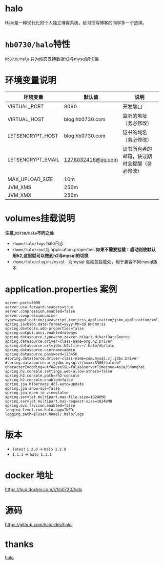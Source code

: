 # halo
Halo是一种现代化的个人独立博客系统，给习惯写博客的同学多一个选择。

# `hb0730/halo`特性
`hb0730/halo` 只为动态支持数据h2与mysql的切换

# 环境变量说明
|环境变量|默认值|说明|
|----|----|---|
|VIRTUAL_PORT|8090|开发端口|
|VIRTUAL_HOST|blog.hb0730.com|监听的地址（务必修改）|
|LETSENCRYPT_HOST|blog.hb0730.com|证书的域名 （务必修改）|
|LETSENCRYPT_EMAIL|1278032416@qq.com|证书所有者的邮箱，快过期时会提醒（务必修改）|
|MAX_UPLOAD_SIZE|10m||
|JVM_XMS|256m||
|JVM_XMX|256m||

# volumes挂载说明
**注意,`hb730/halo`不同之处**
* `/home/halo/logs` halo日志
* `/home/halo/conf`为 application.properties **如果不需要挂载：启动则使默认用h2,这里就可以做到h2与mysql的切换**
* `/home/halo/plugins/mysql ` 为mysql 驱动包挂载处，用于兼容不同mysql版本

# application.properties 案例
```
server.port=8090
server.use-forward-headers=true
server.compression.enabled=false
server.compression.mime-types=application/javascript,text/css,application/json,application/xml,text/html,text/xml,text/plain
spring.jackson.date-format=yyyy-MM-dd HH:mm:ss
spring.devtools.add-properties=false
spring.output.ansi.enabled=always
spring.datasource.type=com.zaxxer.hikari.HikariDataSource
spring.datasource.driver-class-name=org.h2.Driver
spring.datasource.url=jdbc:h2:file:~/.halo/db/halo
spring.datasource.username=admin
spring.datasource.password=123456
#spring.datasource.driver-class-name=com.mysql.cj.jdbc.Driver
#spring.datasource.url=jdbc:mysql://xxxx:3306/halodb?characterEncoding=utf8&useSSL=false&serverTimezone=Asia/Shanghai
spring.h2.console.settings.web-allow-others=false
spring.h2.console.path=/h2-console
spring.h2.console.enabled=false
spring.jpa.hibernate.ddl-auto=update
spring.jpa.show-sql=false
spring.jpa.open-in-view=false
spring.servlet.multipart.max-file-size=10240MB
spring.servlet.multipart.max-request-size=10240MB
spring.mvc.favicon.enabled=false
logging.level.run.halo.app=INFO
logging.path=${user.home}/.halo/logs
```

# 版本
* `latest` `1.2.0` -> `halo 1.2.0`
* `1.1.1` -> `halo 1.1.1`

# docker 地址
<https://hub.docker.com/r/hb0730/halo>

# 源码
<https://github.com/halo-dev/halo>

# thanks
 [halo](https://github.com/halo-dev/halo)